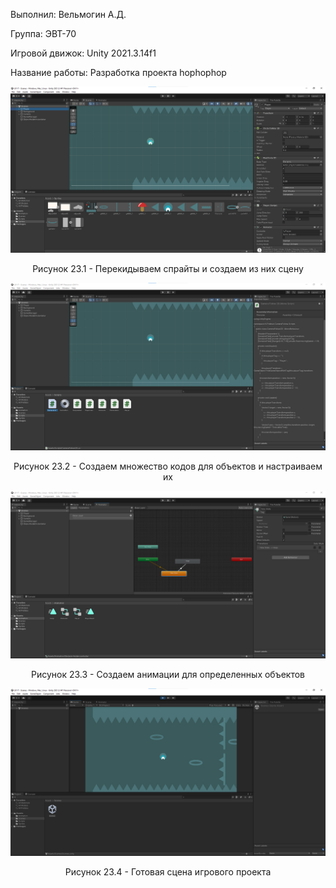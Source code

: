 <p align="left">
  Выполнил: Вельмогин А.Д.
  </p>
<p align="left"> Группа: ЭВТ-70
  </p>
<p align="left"> Игровой движок: Unity 2021.3.14f1
  </p>
<p align="left"> Название работы: Разработка проекта hophophop
  </p>


<p align="center">
  <img src="1.png"/>
</p>


<p align="center">
Рисунок 23.1 - Перекидываем спрайты и создаем из них сцену
</p>


<p align="center">
  <img src="2.png"/>
</p>


<p align="center">
Рисунок 23.2 - Создаем множество кодов для объектов и настраиваем их
</p>


<p align="center">
  <img src="3.png"/>
</p>


<p align="center">
Рисунок 23.3 - Создаем анимации для определенных объектов
</p>


<p align="center">
  <img src="4.png"/>
</p>


<p align="center">
Рисунок 23.4 - Готовая сцена игрового проекта 
</p>
